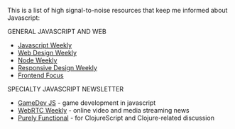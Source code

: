 This is a list of high signal-to-noise resources that keep me informed about Javascript:

GENERAL JAVASCRIPT AND WEB

* [Javascript Weekly]() 
* [Web Design Weekly]() 
* [Node Weekly]() 
* [Responsive Design Weekly]() 
* [Frontend Focus]() 

SPECIALTY JAVASCRIPT NEWSLETTER

* [GameDev JS]() - game development in javascript 
* [WebRTC Weekly]() - online video and media streaming news
* [Purely Functional]() - for ClojureScript and Clojure-related discussion

